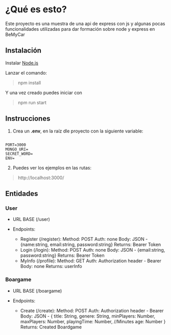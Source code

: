 # ¿Qué es esto?

Este proyecto es una muestra de una api de express con js y algunas pocas funcionalidades utilizadas para dar formación sobre node y express en BeMyCar

## Instalación

Instalar [Node.js](https://nodejs.org/en)

Lanzar el comando:

> npm install

Y una vez creado puedes iniciar con

> npm run start

## Instrucciones

1. Crea un **.env**, en la raíz dle proyecto con la siguiente variable:

<code>
PORT=3000
MONGO_URI=<TU URI DE MONGO>
SECRET_WORD=<TU CADENA DE SEGURIDAD PARA HASHEAR LAS PASSWORD>
ENV=<ENTORNO>
</code>

2. Puedes ver los ejemplos en las rutas:

> http://localhost:3000/

## Entidades

### User

- URL BASE (/user)

- Endpoints:
  - Register (/register):
    Method: POST
    Auth: none
    Body: JSON - {name:string, email:string, password:string}
    Returns: Bearer Token
  - Login (/login):
    Method: POST
    Auth: none
    Body: JSON - {email:string, password:string}
    Returns: Bearer Token
  - MyInfo (/profile):
    Method: GET
    Auth: Authorization header - Bearer <token>
    Body: none
    Returns: userInfo

### Boargame

- URL BASE (/boargame)

- Endpoints:
  - Create (/create):
    Method: POST
    Auth: Authorization header - Bearer <token>
    Body: JSON - {
    title: String,
    genere: String,
    minPlayers: Number,
    maxPlayers: Number,
    playingTime: Number, //Minutes
    age: Number
    }
    Returns: Created Boardgame
